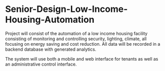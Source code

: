 # Senior-Design-Low-Income-Housing-Automation

Project will consist of the automation of a low income housing facility consisting of monitoring and controlling security, lighting, climate, all focusing on energy saving and cost reduction. All data will be recorded in a backend database with generated analytics.


The system will use both a mobile and web interface for tenants as well as an administrative control interface.
